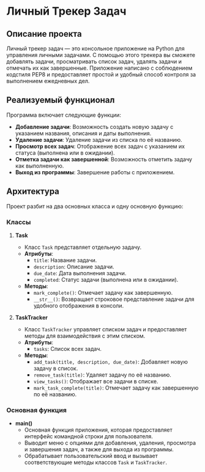 # Личный Трекер Задач

## Описание проекта

Личный трекер задач — это консольное приложение на Python для управления личными задачами. С помощью этого трекера вы сможете добавлять задачи, просматривать список задач, удалять задачи и отмечать их как завершенные. Приложение написано с соблюдением кодстиля PEP8 и предоставляет простой и удобный способ контроля за выполнением ежедневных дел.

## Реализуемый функционал

Программа включает следующие функции:
- **Добавление задачи**: Возможность создать новую задачу с указанием названия, описания и даты выполнения.
- **Удаление задачи**: Удаление задачи из списка по её названию.
- **Просмотр всех задач**: Отображение всех задач с указанием их статуса (выполнена или в ожидании).
- **Отметка задачи как завершенной**: Возможность отметить задачу как выполненную.
- **Выход из программы**: Завершение работы с приложением.

## Архитектура

Проект разбит на два основных класса и одну основную функцию:

### Классы

1. **Task**
   - Класс `Task` представляет отдельную задачу.
   - **Атрибуты**:
     - `title`: Название задачи.
     - `description`: Описание задачи.
     - `due_date`: Дата выполнения задачи.
     - `completed`: Статус задачи (выполнена или в ожидании).
   - **Методы**:
     - `mark_complete()`: Отмечает задачу как завершенную.
     - `__str__()`: Возвращает строковое представление задачи для удобного отображения в консоли.

2. **TaskTracker**
   - Класс `TaskTracker` управляет списком задач и предоставляет методы для взаимодействия с этим списком.
   - **Атрибуты**:
     - `tasks`: Список всех задач.
   - **Методы**:
     - `add_task(title, description, due_date)`: Добавляет новую задачу в список.
     - `remove_task(title)`: Удаляет задачу по её названию.
     - `view_tasks()`: Отображает все задачи в списке.
     - `mark_task_complete(title)`: Отмечает задачу как завершенную по её названию.

### Основная функция

- **main()**
  - Основная функция приложения, которая предоставляет интерфейс командной строки для пользователя.
  - Выводит меню с опциями для добавления, удаления, просмотра и завершения задач, а также для выхода из программы.
  - Обрабатывает пользовательский ввод и вызывает соответствующие методы классов `Task` и `TaskTracker`.
